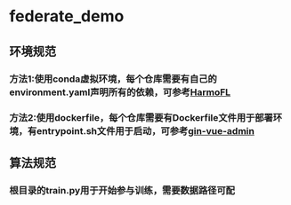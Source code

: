 # federate_demo

## 环境规范
### 方法1:使用conda虚拟环境，每个仓库需要有自己的environment.yaml声明所有的依赖，可参考[HarmoFL](https://github.com/med-air/HarmoFL)
### 方法2:使用dockerfile，每个仓库需要有Dockerfile文件用于部署环境，有entrypoint.sh文件用于启动，可参考[gin-vue-admin](https://github.com/flipped-aurora/gin-vue-admin/tree/main/deploy/docker)

## 算法规范
### 根目录的train.py用于开始参与训练，需要数据路径可配
